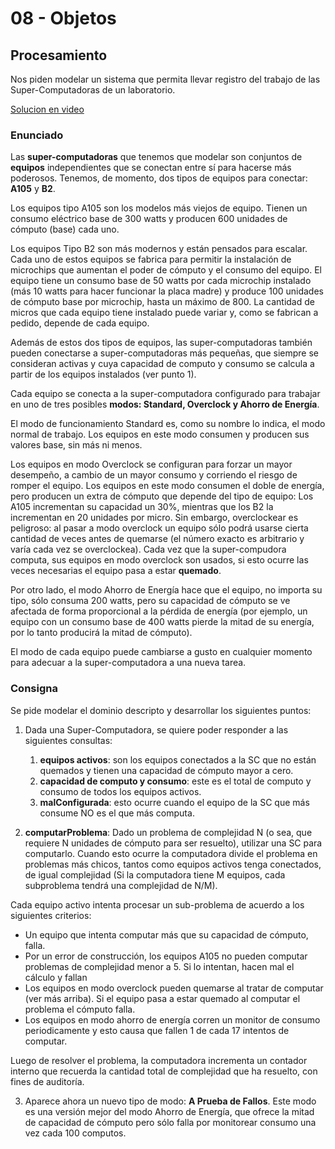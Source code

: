 # 08 - Objetos

## Procesamiento

Nos piden modelar un sistema que permita llevar registro del trabajo de las Super-Computadoras de un laboratorio.

[Solucion en video](https://www.youtube.com/watch?v=5TayX_Iql2s)

### Enunciado

Las **super-computadoras** que tenemos que modelar son conjuntos de **equipos** independientes que se conectan entre sí para hacerse más poderosos. Tenemos, de momento, dos tipos de equipos para conectar: **A105** y **B2**.

Los equipos tipo A105 son los modelos más viejos de equipo. Tienen un consumo eléctrico base de 300 watts y producen 600 unidades de cómputo (base) cada uno.

Los equipos Tipo B2 son más modernos y están pensados para escalar. Cada uno de estos equipos se fabrica para permitir la instalación de microchips que aumentan el poder de cómputo y el consumo del equipo. El equipo tiene un consumo base de 50 watts por cada microchip instalado (más 10 watts para hacer funcionar la placa madre) y produce 100 unidades de cómputo base por microchip, hasta un máximo de 800. La cantidad de micros que cada equipo tiene instalado puede variar y, como se fabrican a pedido, depende de cada equipo.

Además de estos dos tipos de equipos, las super-computadoras también pueden conectarse a super-computadoras más pequeñas, que siempre se consideran activas y cuya capacidad de computo y consumo se calcula a partir de los equipos instalados (ver punto 1).

Cada equipo se conecta a la super-computadora configurado para trabajar en uno de tres posibles **modos: Standard, Overclock y Ahorro de Energía**.

El modo de funcionamiento Standard es, como su nombre lo indica, el modo normal de trabajo. Los equipos en este modo consumen y producen sus valores base, sin más ni menos.

Los equipos en modo Overclock se configuran para forzar un mayor desempeño, a cambio de un mayor consumo y corriendo el riesgo de romper el equipo. Los equipos en este modo consumen el doble de energía, pero producen un extra de cómputo que depende del tipo de equipo: Los A105 incrementan su capacidad un 30%, mientras que los B2 la incrementan en 20 unidades por micro. Sin embargo, overclockear es peligroso: al pasar a modo overclock un equipo sólo podrá usarse  cierta cantidad de veces antes de quemarse (el número exacto es arbitrario y varía cada vez se overclockea). Cada vez que la super-compudora computa, sus equipos en modo overclock son usados, si esto ocurre las veces necesarias el equipo pasa a estar **quemado**.

Por otro lado, el modo Ahorro de Energía hace que el equipo, no importa su tipo, sólo consuma 200 watts, pero su capacidad de cómputo se ve afectada de forma proporcional a la pérdida de energía (por ejemplo, un equipo con un consumo base de 400 watts pierde la mitad de su energía, por lo tanto producirá la mitad de cómputo).

El modo de cada equipo puede cambiarse a gusto en cualquier momento para adecuar a la super-computadora a una nueva tarea.

### Consigna

Se pide modelar el dominio descripto y desarrollar los siguientes puntos:

1. Dada una Super-Computadora, se quiere poder responder a las siguientes consultas:
   1. **equipos activos**: son los equipos conectados a la SC que no están quemados y tienen una capacidad de cómputo mayor a cero.
   2. **capacidad de computo y consumo**: este es el total de computo y consumo de todos los equipos activos.
   3. **malConfigurada**: esto ocurre cuando el equipo de la SC que más consume NO es el que más computa.

2. **computarProblema**: Dado un problema de complejidad N (o sea, que requiere N unidades de cómputo para ser resuelto), utilizar una SC para computarlo. Cuando esto ocurre la computadora divide el problema en problemas más chicos, tantos como equipos activos tenga conectados, de igual complejidad (Si la computadora tiene M equipos, cada subproblema tendrá una complejidad de N/M).

Cada equipo activo intenta procesar un sub-problema de acuerdo a los siguientes criterios:

-  Un equipo que intenta computar más que su capacidad de cómputo, falla.
-  Por un error de construcción, los equipos A105 no pueden computar problemas de complejidad menor a 5. Si lo intentan, hacen mal el cálculo y fallan
-  Los equipos en modo overclock pueden quemarse al tratar de computar (ver más arriba). Si el equipo pasa a estar quemado al computar el problema el cómputo falla.
-  Los equipos en modo ahorro de energía corren un monitor de consumo periodicamente y esto causa que fallen 1 de cada 17 intentos de computar.

Luego de resolver el problema, la computadora incrementa un contador interno que recuerda la cantidad total de complejidad que ha resuelto, con fines de auditoría.

3. Aparece ahora un nuevo tipo de modo: **A Prueba de Fallos**. Este modo es una versión mejor del modo Ahorro de Energía, que ofrece la mitad de capacidad de cómputo pero sólo falla por monitorear consumo una vez cada 100 computos.
